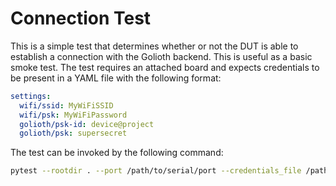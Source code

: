 # Connection Test

This is a simple test that determines whether or not the DUT is able to
establish a connection with the Golioth backend. This is useful as a basic
smoke test. The test requires an attached board and expects credentials
to be present in a YAML file with the following format:

```yaml
settings:
  wifi/ssid: MyWiFiSSID
  wifi/psk: MyWiFiPassword
  golioth/psk-id: device@project
  golioth/psk: supersecret
```

The test can be invoked by the following command:

```sh
pytest --rootdir . --port /path/to/serial/port --credentials_file /path/to/credentials/file
```
